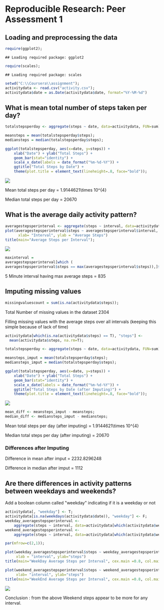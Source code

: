 # Reproducible Research: Peer Assessment 1

## Loading and preprocessing the data

```r
require(ggplot2);
```

```
## Loading required package: ggplot2
```

```r
require(scales);
```

```
## Loading required package: scales
```

```r
setwd("C:\\Coursera\\assignment");
activitydata <- read.csv("activity.csv");
activitydata$date = as.Date(activitydata$date, format="%Y-%M-%d")
```

## What is mean total number of steps taken per day?


```r
totalstepsperday <- aggregate(steps ~ date, data=activitydata, FUN=sum);

meansteps = mean(totalstepsperday$steps);
mediansteps = median(totalstepsperday$steps);

ggplot(totalstepsperday, aes(x=date, y=steps)) +
    xlab("Date") + ylab("Total Steps") + 
    geom_bar(stat="identity") +
    scale_x_date(labels = date_format("%m-%d-%Y")) +
    ggtitle("Total Steps by Date") +
    theme(plot.title = element_text(lineheight=.8, face="bold"));
```

![](PA1_template_files/figure-html/unnamed-chunk-2-1.png) 

Mean total steps per day = 1.9144621\times 10^{4}

Median total steps per day = 20670

## What is the average daily activity pattern?

```r
averagestepsperinterval <- aggregate(steps ~ interval, data=activitydata, FUN=mean);
plot(averagestepsperinterval$steps ~ averagestepsperinterval$interval, type="l",
      xlab= "Interval", ylab = "Average Steps")
title(main="Average Steps per Interval");
```

![](PA1_template_files/figure-html/unnamed-chunk-3-1.png) 

```r
maxinterval = 
averagestepsperinterval[which (
averagestepsperinterval$steps == max(averagestepsperinterval$steps)),]$interval
```
5 Minute interval having max average steps = 835

## Imputing missing values

```r
missingvaluescount = sum(is.na(activitydata$steps));
```

Total Number of missing values in the dataset 2304

Filling missing values with the average steps over all intervals (keeping this simple because of lack of time)


```r
activitydata[which(is.na(activitydata$steps) == T), "steps"] <- 
  mean(activitydata$steps, na.rm=T);

totalstepsperday <- aggregate(steps ~ date, data=activitydata, FUN=sum);

meansteps_imput = mean(totalstepsperday$steps);
mediansteps_imput = median(totalstepsperday$steps);

ggplot(totalstepsperday, aes(x=date, y=steps)) +
    xlab("Date") + ylab("Total Steps") + 
    geom_bar(stat="identity") +
    scale_x_date(labels = date_format("%m-%d-%Y")) +
    ggtitle("Total Steps by Date (after Imputing)") +
    theme(plot.title = element_text(lineheight=.8, face="bold"));
```

![](PA1_template_files/figure-html/unnamed-chunk-5-1.png) 

```r
mean_diff <- meansteps_imput - meansteps;
median_diff <- mediansteps_imput - mediansteps;
```

Mean total steps per day (after imputing) = 1.9144621\times 10^{4}

Median total steps per day (after imputing) = 20670

### Differences after Imputing

Difference in mean after imput = 2232.8296248

Difference in median after imput = 1112

## Are there differences in activity patterns between weekdays and weekends?

Add a boolean column called "weekday" indicating if it is a weekday or not


```r
activitydata[, "weekday"] <- T;
activitydata[is.na(weekdays(activitydata$date)), "weekday"] <- F;
weekday_averagestepsperinterval <- 
    aggregate(steps ~ interval, data=activitydata[which(activitydata$weekday == T),], FUN=mean);
weekend_averagestepsperinterval <- 
    aggregate(steps ~ interval, data=activitydata[which(activitydata$weekday == F),], FUN=mean);

par(mfrow=c(2,1));

plot(weekday_averagestepsperinterval$steps ~ weekday_averagestepsperinterval$interval, type="l",
     xlab = "interval", ylab="steps")
title(main="WeekDay Average Steps per Interval", cex.main =0.8, col.main= "blue");

plot(weekend_averagestepsperinterval$steps ~ weekend_averagestepsperinterval$interval, type="l",
     xlab= "interval", ylab="steps")
title(main="WeekEnd Average Steps per Interval", cex.main =0.8, col.main="green");
```

![](PA1_template_files/figure-html/unnamed-chunk-6-1.png) 

Conclusion : from the above Weekend steps appear to be more for any interval.
